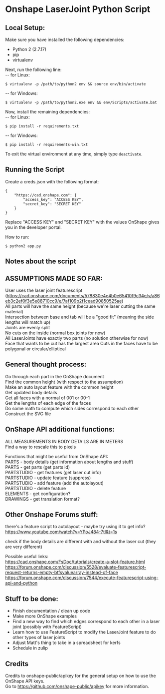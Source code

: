 # Onshape LaserJoint Python Script

## Local Setup:
Make sure you have installed the following dependencies:  
* Python 2 (2.7.17)  
* pip  
* virtualenv  

Next, run the following line:  
-- for Linux:  

    $ virtualenv -p /path/to/python2 env && source env/bin/activate

-- for Windows:

    $ virtualenv -p /path/to/python2.exe env && env/Scripts/activate.bat

Now, install the remaining dependencies:  
-- for Linux:  

    $ pip install -r requirements.txt

-- for Windows:

    $ pip install -r requirements-win.txt

To exit the virtual environment at any time, simply type `deactivate`.

## Running the Script

Create a creds.json with the following format:

    {  
        "https://cad.onshape.com": {  
            "access_key": "ACCESS KEY",  
            "secret_key": "SECRET KEY"  
        }  
    }

Replace "ACCESS KEY" and "SECRET KEY" with the values OnShape gives you in the developer portal.


How to run:  

    $ python2 app.py  

## Notes about the script

## ASSUMPTIONS MADE SO FAR:  
User uses the laser joint featurescript (https://cad.onshape.com/documents/578830e4e4b0e65410f9c34e/v/a86eb3c2ef0f3e5e88710cc9/e/7af109b2f1cead90850525ae)  
All parts will have the same height (because we're laser cutting the same material)  
Intersection between base and tab will be a "good fit" (meaning the side lengths will match up)  
Joints are evenly split  
No cuts on the inside (normal box joints for now)  
All LaserJoints have exactly two parts (no solution otherwise for now)  
Face that wants to be cut has the largest area
Cuts in the faces have to be polygonal or circular/elliptical 

## General thought process:  
Go through each part in the OnShape document  
Find the common height (with respect to the assumption)  
Make an auto layout feature with the common height    
Get updated body details  
Get all faces with a normal of 001 or 00-1  
Get the lengths of each edge of the faces  
Do some math to compute which sides correspond to each other  
Construct the SVG file

## OnShape API additional functions:  
ALL MEASUREMENTS IN BODY DETAILS ARE IN METERS  
    Find a way to rescale this to pixels  

Functions that might be useful from OnShape API:  
PARTS - body details (get information about lengths and stuff)  
PARTS - get parts (get parts id)  
PARTSTUDIO - get features (get laser cut info)  
PARTSTUDIO - update feature (suppress)  
PARTSTUDIO - add feature (add the autolayout)  
PARTSTUDIO - delete feature  
ELEMENTS - get configuration?  
DRAWINGS - get translation format?  

## Other Onshape Forums stuff:
there's a feature script to autolayout - maybe try using it to get info?  
https://www.youtube.com/watch?v=YPoJ484-7tI&t=1s  

check if the body details are different with and without the laser cut (they are very different)  

Possible useful links:  
https://cad.onshape.com/FsDoc/tutorials/create-a-slot-feature.html  
https://forum.onshape.com/discussion/5528/evaluate-featurescript-request-returns-empty-btfsvaluearray-instead-of-face  
https://forum.onshape.com/discussion/7544/execute-featurescript-using-api-and-python  

## Stuff to be done:
* Finish documentation / clean up code
* Make more OnShape examples
* Find a new way to find which edges correspond to each other in a laser joint (possibly with FeatureScript)
* Learn how to use FeatureScript to modify the LaserJoint feature to do other types of laser joints
* Adjust Matt's thing to take in a spreadsheet for kerfs
* Schedule in zulip

## Credits
Credits to onshape-public/apikey for the general setup on how to use the OnShape API keys.  
Go to https://github.com/onshape-public/apikey for more information.